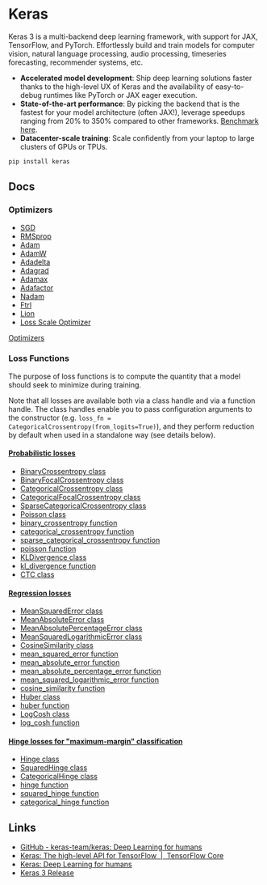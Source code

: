 # Keras

Keras 3 is a multi-backend deep learning framework, with support for JAX, TensorFlow, and PyTorch. Effortlessly build and train models for computer vision, natural language processing, audio processing, timeseries forecasting, recommender systems, etc.

- **Accelerated model development**: Ship deep learning solutions faster thanks to the high-level UX of Keras and the availability of easy-to-debug runtimes like PyTorch or JAX eager execution.
- **State-of-the-art performance**: By picking the backend that is the fastest for your model architecture (often JAX!), leverage speedups ranging from 20% to 350% compared to other frameworks. [Benchmark here](https://keras.io/getting_started/benchmarks/).
- **Datacenter-scale training**: Scale confidently from your laptop to large clusters of GPUs or TPUs.

```bash
pip install keras
```

## Docs

### Optimizers

- [SGD](https://keras.io/api/optimizers/sgd/)
- [RMSprop](https://keras.io/api/optimizers/rmsprop/)
- [Adam](https://keras.io/api/optimizers/adam/)
- [AdamW](https://keras.io/api/optimizers/adamw/)
- [Adadelta](https://keras.io/api/optimizers/adadelta/)
- [Adagrad](https://keras.io/api/optimizers/adagrad/)
- [Adamax](https://keras.io/api/optimizers/adamax/)
- [Adafactor](https://keras.io/api/optimizers/adafactor/)
- [Nadam](https://keras.io/api/optimizers/Nadam/)
- [Ftrl](https://keras.io/api/optimizers/ftrl/)
- [Lion](https://keras.io/api/optimizers/lion/)
- [Loss Scale Optimizer](https://keras.io/api/optimizers/loss_scale_optimizer/)

[Optimizers](https://keras.io/api/optimizers/)

### Loss Functions

The purpose of loss functions is to compute the quantity that a model should seek to minimize during training.

Note that all losses are available both via a class handle and via a function handle. The class handles enable you to pass configuration arguments to the constructor (e.g. `loss_fn = CategoricalCrossentropy(from_logits=True)`), and they perform reduction by default when used in a standalone way (see details below).

#### [Probabilistic losses](https://keras.io/api/losses/probabilistic_losses/)

- [BinaryCrossentropy class](https://keras.io/api/losses/probabilistic_losses/#binarycrossentropy-class)
- [BinaryFocalCrossentropy class](https://keras.io/api/losses/probabilistic_losses/#binaryfocalcrossentropy-class)
- [CategoricalCrossentropy class](https://keras.io/api/losses/probabilistic_losses/#categoricalcrossentropy-class)
- [CategoricalFocalCrossentropy class](https://keras.io/api/losses/probabilistic_losses/#categoricalfocalcrossentropy-class)
- [SparseCategoricalCrossentropy class](https://keras.io/api/losses/probabilistic_losses/#sparsecategoricalcrossentropy-class)
- [Poisson class](https://keras.io/api/losses/probabilistic_losses/#poisson-class)
- [binary_crossentropy function](https://keras.io/api/losses/probabilistic_losses/#binary_crossentropy-function)
- [categorical_crossentropy function](https://keras.io/api/losses/probabilistic_losses/#categorical_crossentropy-function)
- [sparse_categorical_crossentropy function](https://keras.io/api/losses/probabilistic_losses/#sparse_categorical_crossentropy-function)
- [poisson function](https://keras.io/api/losses/probabilistic_losses/#poisson-function)
- [KLDivergence class](https://keras.io/api/losses/probabilistic_losses/#kldivergence-class)
- [kl_divergence function](https://keras.io/api/losses/probabilistic_losses/#kl_divergence-function)
- [CTC class](https://keras.io/api/losses/probabilistic_losses/#ctc-class)

#### [Regression losses](https://keras.io/api/losses/regression_losses/)

- [MeanSquaredError class](https://keras.io/api/losses/regression_losses/#meansquarederror-class)
- [MeanAbsoluteError class](https://keras.io/api/losses/regression_losses/#meanabsoluteerror-class)
- [MeanAbsolutePercentageError class](https://keras.io/api/losses/regression_losses/#meanabsolutepercentageerror-class)
- [MeanSquaredLogarithmicError class](https://keras.io/api/losses/regression_losses/#meansquaredlogarithmicerror-class)
- [CosineSimilarity class](https://keras.io/api/losses/regression_losses/#cosinesimilarity-class)
- [mean_squared_error function](https://keras.io/api/losses/regression_losses/#mean_squared_error-function)
- [mean_absolute_error function](https://keras.io/api/losses/regression_losses/#mean_absolute_error-function)
- [mean_absolute_percentage_error function](https://keras.io/api/losses/regression_losses/#mean_absolute_percentage_error-function)
- [mean_squared_logarithmic_error function](https://keras.io/api/losses/regression_losses/#mean_squared_logarithmic_error-function)
- [cosine_similarity function](https://keras.io/api/losses/regression_losses/#cosine_similarity-function)
- [Huber class](https://keras.io/api/losses/regression_losses/#huber-class)
- [huber function](https://keras.io/api/losses/regression_losses/#huber-function)
- [LogCosh class](https://keras.io/api/losses/regression_losses/#logcosh-class)
- [log_cosh function](https://keras.io/api/losses/regression_losses/#log_cosh-function)

#### [Hinge losses for "maximum-margin" classification](https://keras.io/api/losses/hinge_losses/)

- [Hinge class](https://keras.io/api/losses/hinge_losses/#hinge-class)
- [SquaredHinge class](https://keras.io/api/losses/hinge_losses/#squaredhinge-class)
- [CategoricalHinge class](https://keras.io/api/losses/hinge_losses/#categoricalhinge-class)
- [hinge function](https://keras.io/api/losses/hinge_losses/#hinge-function)
- [squared_hinge function](https://keras.io/api/losses/hinge_losses/#squared_hinge-function)
- [categorical_hinge function](https://keras.io/api/losses/hinge_losses/#categorical_hinge-function)

## Links

- [GitHub - keras-team/keras: Deep Learning for humans](https://github.com/keras-team/keras)
- [Keras: The high-level API for TensorFlow  |  TensorFlow Core](https://www.tensorflow.org/guide/keras)
- [Keras: Deep Learning for humans](https://keras.io/)
- [Keras 3 Release](https://keras.io/keras_3/)
